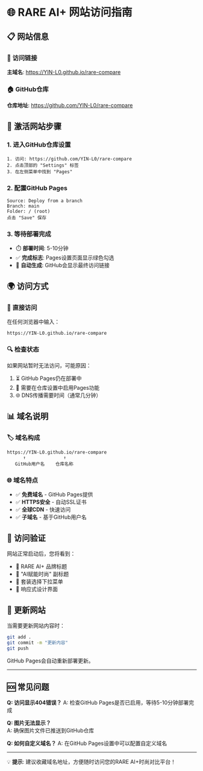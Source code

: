 # 🌐 RARE AI+ 网站访问指南

## 📋 网站信息

### 🔗 **访问链接**
**主域名**: https://YIN-L0.github.io/rare-compare

### 🏠 **GitHub仓库**
**仓库地址**: https://github.com/YIN-L0/rare-compare

## 🚀 **激活网站步骤**

### 1. 进入GitHub仓库设置
```
1. 访问: https://github.com/YIN-L0/rare-compare
2. 点击顶部的 "Settings" 标签
3. 在左侧菜单中找到 "Pages"
```

### 2. 配置GitHub Pages
```
Source: Deploy from a branch
Branch: main
Folder: / (root)
点击 "Save" 保存
```

### 3. 等待部署完成
- ⏱️ **部署时间**: 5-10分钟
- ✅ **完成标志**: Pages设置页面显示绿色勾选
- 🔗 **自动生成**: GitHub会显示最终访问链接

## 🌍 **访问方式**

### 📱 **直接访问**
在任何浏览器中输入：
```
https://YIN-L0.github.io/rare-compare
```

### 🔍 **检查状态**
如果网站暂时无法访问，可能原因：
1. ⏳ GitHub Pages仍在部署中
2. 🔧 需要在仓库设置中启用Pages功能
3. 🌐 DNS传播需要时间（通常几分钟）

## 📊 **域名说明**

### 🏷️ **域名构成**
```
https://YIN-L0.github.io/rare-compare
      ↑              ↑
   GitHub用户名    仓库名称
```

### 🌐 **域名特点**
- ✅ **免费域名** - GitHub Pages提供
- ✅ **HTTPS安全** - 自动SSL证书
- ✅ **全球CDN** - 快速访问
- ✅ **子域名** - 基于GitHub用户名

## 🎯 **访问验证**

网站正常启动后，您将看到：
- 🎨 RARE AI+ 品牌标题
- 🤖 "AI赋能时尚" 副标题
- 🔽 套装选择下拉菜单
- 📱 响应式设计界面

## 🔄 **更新网站**

当需要更新网站内容时：
```bash
git add .
git commit -m "更新内容"
git push
```
GitHub Pages会自动重新部署更新。

---

## 🆘 **常见问题**

**Q: 访问显示404错误？**
A: 检查GitHub Pages是否已启用，等待5-10分钟部署完成

**Q: 图片无法显示？**  
A: 确保图片文件已推送到GitHub仓库

**Q: 如何自定义域名？**
A: 在GitHub Pages设置中可以配置自定义域名

---

💡 **提示**: 建议收藏域名地址，方便随时访问您的RARE AI+时尚对比平台！

